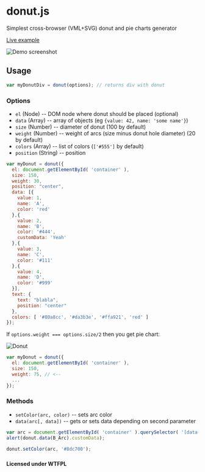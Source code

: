 donut.js
========

Simplest cross-browser (VML+SVG) donut and pie charts generator

[Live example](http://jsbin.com/fuxesa/3)

![Demo screenshot](http://i.imgur.com/aTPdXPh.png)

## Usage
```js
var myDonutDiv = donut(options); // returns div with donut
```
### Options
- ``el`` (Node) -- DOM node where donut should be placed (optional)
- ``data`` (Array) -- array of objects (eg ``{value: 42, name: 'some name'}``)
- ``size`` (Number) -- diameter of donut (100 by default)
- ``weight`` (Number) -- weight of arcs (size minus donut hole diameter) (20 by default)
- ``colors`` (Array) -- list of colors (``['#555']`` by default)
- ``position`` (String) -- position 

```js
var myDonut = donut({
  el: document.getElementById( 'container' ),
  size: 150,
  weight: 30,
  position: "center",
  data: [{
    value: 1,
    name: 'A',
	color: 'red'
  },{
    value: 2,
    name: 'B',
	color: '#444',
    customData: 'Yeah'
  },{
    value: 3,
    name: 'C',
	color: '#111'
  },{
    value: 4,
    name: 'D',
	color: '#999'
  }],
  text: {
	text: "blabla",
	position: "center"
  },
  colors: [ '#80a8cc', '#da3b3e', '#ffa921', 'red' ]
});
```

If ``options.weight === options.size/2`` then you get pie chart:

![Donut](http://i.imgur.com/SzBRLVS.png)

```js
var myDonut = donut({
  el: document.getElementById( 'container' ),
  size: 150,
  weight: 75, // <--
  ...
});
```

### Methods
- ``setColor(arc, color)`` -- sets arc color
- ``data(arc[, data])`` -- gets or sets data depending on second parameter

```js
var arc = document.getElementById( 'container' ).querySelector( '[data-name="B"]' );
alert(donut.data(B_Arc).customData);

donut.setColor(arc, '#8dc700');
```

### 

**Licensed under WTFPL**
